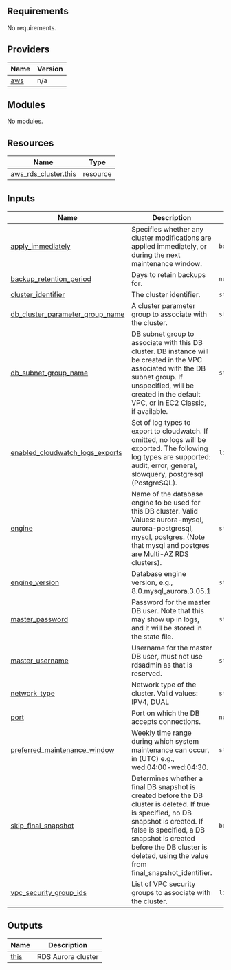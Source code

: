 <!-- BEGIN_TF_DOCS -->
## Requirements

No requirements.

## Providers

| Name | Version |
|------|---------|
| <a name="provider_aws"></a> [aws](#provider\_aws) | n/a |

## Modules

No modules.

## Resources

| Name | Type |
|------|------|
| [aws_rds_cluster.this](https://registry.terraform.io/providers/hashicorp/aws/latest/docs/resources/rds_cluster) | resource |

## Inputs

| Name | Description | Type | Default | Required |
|------|-------------|------|---------|:--------:|
| <a name="input_apply_immediately"></a> [apply\_immediately](#input\_apply\_immediately) | Specifies whether any cluster modifications are applied immediately, or during the next maintenance window. | `bool` | `null` | no |
| <a name="input_backup_retention_period"></a> [backup\_retention\_period](#input\_backup\_retention\_period) | Days to retain backups for. | `number` | `null` | no |
| <a name="input_cluster_identifier"></a> [cluster\_identifier](#input\_cluster\_identifier) | The cluster identifier. | `string` | n/a | yes |
| <a name="input_db_cluster_parameter_group_name"></a> [db\_cluster\_parameter\_group\_name](#input\_db\_cluster\_parameter\_group\_name) | A cluster parameter group to associate with the cluster. | `string` | `null` | no |
| <a name="input_db_subnet_group_name"></a> [db\_subnet\_group\_name](#input\_db\_subnet\_group\_name) | DB subnet group to associate with this DB cluster. DB instance will be created in the VPC associated with the DB subnet group. If unspecified, will be created in the default VPC, or in EC2 Classic, if available. | `string` | `null` | no |
| <a name="input_enabled_cloudwatch_logs_exports"></a> [enabled\_cloudwatch\_logs\_exports](#input\_enabled\_cloudwatch\_logs\_exports) | Set of log types to export to cloudwatch. If omitted, no logs will be exported. The following log types are supported: audit, error, general, slowquery, postgresql (PostgreSQL). | `list(string)` | `null` | no |
| <a name="input_engine"></a> [engine](#input\_engine) | Name of the database engine to be used for this DB cluster. Valid Values: aurora-mysql, aurora-postgresql, mysql, postgres. (Note that mysql and postgres are Multi-AZ RDS clusters). | `string` | `null` | no |
| <a name="input_engine_version"></a> [engine\_version](#input\_engine\_version) | Database engine version, e.g., 8.0.mysql\_aurora.3.05.1 | `string` | `null` | no |
| <a name="input_master_password"></a> [master\_password](#input\_master\_password) | Password for the master DB user. Note that this may show up in logs, and it will be stored in the state file. | `string` | n/a | yes |
| <a name="input_master_username"></a> [master\_username](#input\_master\_username) | Username for the master DB user, must not use rdsadmin as that is reserved. | `string` | n/a | yes |
| <a name="input_network_type"></a> [network\_type](#input\_network\_type) | Network type of the cluster. Valid values: IPV4, DUAL | `string` | `null` | no |
| <a name="input_port"></a> [port](#input\_port) | Port on which the DB accepts connections. | `number` | `null` | no |
| <a name="input_preferred_maintenance_window"></a> [preferred\_maintenance\_window](#input\_preferred\_maintenance\_window) | Weekly time range during which system maintenance can occur, in (UTC) e.g., wed:04:00-wed:04:30. | `string` | `null` | no |
| <a name="input_skip_final_snapshot"></a> [skip\_final\_snapshot](#input\_skip\_final\_snapshot) | Determines whether a final DB snapshot is created before the DB cluster is deleted. If true is specified, no DB snapshot is created. If false is specified, a DB snapshot is created before the DB cluster is deleted, using the value from final\_snapshot\_identifier. | `bool` | `null` | no |
| <a name="input_vpc_security_group_ids"></a> [vpc\_security\_group\_ids](#input\_vpc\_security\_group\_ids) | List of VPC security groups to associate with the cluster. | `list(any)` | `null` | no |

## Outputs

| Name | Description |
|------|-------------|
| <a name="output_this"></a> [this](#output\_this) | RDS Aurora cluster |
<!-- END_TF_DOCS -->